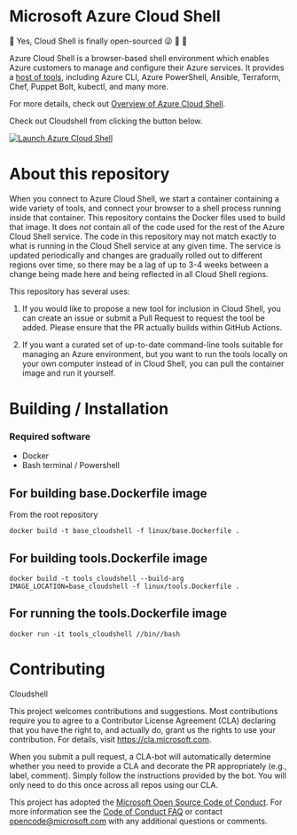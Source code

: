 
# Microsoft Azure Cloud Shell

:confetti_ball: Yes, Cloud Shell is finally open-sourced :stuck_out_tongue_winking_eye: :tada: :confetti_ball:

Azure Cloud Shell is a browser-based shell environment which enables Azure customers to manage and configure their Azure services. It provides a [host of tools](https://docs.microsoft.com/en-us/azure/cloud-shell/features), including Azure CLI, Azure PowerShell, Ansible, Terraform, Chef, Puppet Bolt, kubectl, and many more.

For more details, check out [Overview of Azure Cloud Shell](https://docs.microsoft.com/en-us/azure/cloud-shell/overview#:~:text=Features%201%20Browser-based%20shell%20experience.%20...%202%20Choice,7%20Connect%20your%20Microsoft%20Azure%20Files%20storage.%20).

Check out Cloudshell from clicking the button below.

[![](https://shell.azure.com/images/launchcloudshell.png "Launch Azure Cloud Shell")](https://shell.azure.com)

# About this repository

When you connect to Azure Cloud Shell, we start a container containing a wide variety of tools, and connect your browser to a shell process running inside that container. This repository contains the Docker files used to build that image. It does _not_ contain all of the code used for the rest of the Azure Cloud Shell service. The code in this repository may not match exactly to what is running in the Cloud Shell service at any given time. The service is updated periodically and changes are gradually rolled out to different regions over time, so there may be a lag of up to 3-4 weeks between a change being made here and being reflected in all Cloud Shell regions.

This repository has several uses:

1. If you would like to propose a new tool for inclusion in Cloud Shell, you can create an issue or submit a Pull Request to request the tool be added. Please ensure that the PR actually builds within GitHub Actions.

2. If you want a curated set of up-to-date command-line tools suitable for managing an Azure environment, but you want to run the tools locally on your own computer instead of in Cloud Shell, you can pull the container image and run it yourself.


# Building / Installation

### Required software

* Docker
* Bash terminal / Powershell


## For building base.Dockerfile image 
From the root repository
```
docker build -t base_cloudshell -f linux/base.Dockerfile .
```
## For building tools.Dockerfile image 
```
docker build -t tools_cloudshell --build-arg IMAGE_LOCATION=base_cloudshell -f linux/tools.Dockerfile . 
```

## For running the tools.Dockerfile image 
```
docker run -it tools_cloudshell //bin//bash
```

# Contributing

Cloudshell

This project welcomes contributions and suggestions.  Most contributions require you to agree to a
Contributor License Agreement (CLA) declaring that you have the right to, and actually do, grant us
the rights to use your contribution. For details, visit https://cla.microsoft.com.

When you submit a pull request, a CLA-bot will automatically determine whether you need to provide
a CLA and decorate the PR appropriately (e.g., label, comment). Simply follow the instructions
provided by the bot. You will only need to do this once across all repos using our CLA.

This project has adopted the [Microsoft Open Source Code of Conduct](https://opensource.microsoft.com/codeofconduct/).
For more information see the [Code of Conduct FAQ](https://opensource.microsoft.com/codeofconduct/faq/) or
contact [opencode@microsoft.com](mailto:opencode@microsoft.com) with any additional questions or comments.
